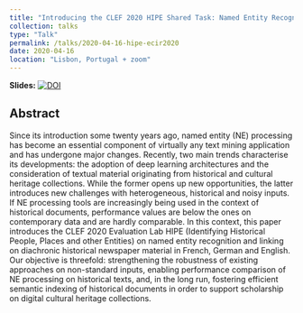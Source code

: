 ```yaml
---
title: "Introducing the CLEF 2020 HIPE Shared Task: Named Entity Recognition and Linking on Historical Newspapers"
collection: talks
type: "Talk"
permalink: /talks/2020-04-16-hipe-ecir2020
date: 2020-04-16
location: "Lisbon, Portugal + zoom"
---
```


**Slides:** [![DOI](https://zenodo.org/badge/DOI/10.5281/zenodo.3754236.svg)](https://doi.org/10.5281/zenodo.3754236)

## Abstract 

Since its introduction some twenty years ago, named entity (NE) processing has become an essential component of virtually any text mining application and has undergone major changes. Recently, two main trends characterise its developments: the adoption of deep learning architectures and the consideration of textual material originating from historical and cultural heritage collections. While the former opens up new opportunities, the latter introduces new challenges with heterogeneous, historical and noisy inputs. If NE processing tools are increasingly being used in the context of historical documents, performance values are below the ones on contemporary data and are hardly comparable. In this context, this paper introduces the CLEF 2020 Evaluation Lab HIPE (Identifying Historical People, Places and other Entities) on named entity recognition and linking on diachronic historical newspaper material in French, German and English. Our objective is threefold: strengthening the robustness of existing approaches on non-standard inputs, enabling performance comparison of NE processing on historical texts, and, in the long run, fostering efficient semantic indexing of historical documents in order to support scholarship on digital cultural heritage collections.
